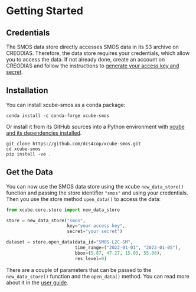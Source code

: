 # Getting Started

## Credentials

The SMOS data store directly accesses SMOS data in its S3 archive on CREODIAS.
Therefore, the data store requires your credentials, which allow you to access
the data. If not already done, create an account on CREODIAS and follow the 
instructions to 
[generate your access key and secret](https://creodias.docs.cloudferro.com/en/latest/general/How-to-generate-ec2-credentials-on-Creodias.html).

## Installation

You can install xcube-smos as a conda package:

```shell
conda install -c conda-forge xcube-smos
```

Or install it from its GitHub sources into a Python environment with
[xcube and its dependencies installed](https://xcube.readthedocs.io/en/latest/installation.html).

```shell
git clone https://github.com/dcs4cop/xcube-smos.git
cd xcube-smos
pip install -ve .
```

## Get the Data

You can now use the SMOS data store using the xcube `new_data_store()` 
function and passing the store identifier `"smos"` and using your credentials.
Then you use the store method `open_data()` to access the data:

```python
from xcube.core.store import new_data_store

store = new_data_store("smos", 
                       key="your access key", 
                       secret="your secret")

dataset = store.open_data(data_id="SMOS-L2C-SM",
                          time_range=("2022-01-01", "2022-01-05"), 
                          bbox=(5.87, 47.27, 15.03, 55.06),
                          res_level=0)
```

There are a couple of parameters that can be passed to the `new_data_store()`
function and the `open_data()` method. You can read more about it in the 
[user guide](guide.md).
